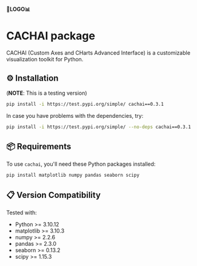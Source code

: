 **🤔LOGO📊**

# **CACHAI package**

CACHAI (Custom Axes and CHarts Advanced Interface) is a customizable visualization toolkit for Python.

## ⚙️ Installation

(**NOTE**: This is a testing version)

```bash
pip install -i https://test.pypi.org/simple/ cachai==0.3.1
```

In case you have problems with the dependencies, try:

```bash
pip install -i https://test.pypi.org/simple/ --no-deps cachai==0.3.1
```

## 📦 Requirements

To use `cachai`, you'll need these Python packages installed:

```bash
pip install matplotlib numpy pandas seaborn scipy 
```

## 📋 Version Compatibility

Tested with:

- Python >= 3.10.12 
- matplotlib >= 3.10.3
- numpy >= 2.2.6
- pandas >= 2.3.0
- seaborn >= 0.13.2
- scipy >= 1.15.3